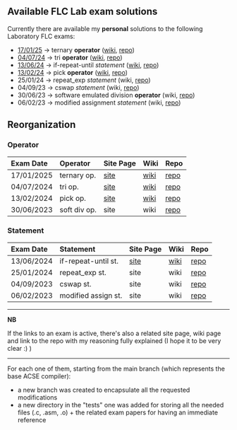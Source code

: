 ## Available FLC Lab exam solutions

Currently there are available my **personal** solutions to the following Laboratory FLC exams:
* [17/01/25](https://gianlucavigo.github.io/acse/exams/2025-01-17) -> ternary **operator** ([wiki](https://github.com/GianlucaVigo/acse/wiki/2025%E2%80%9001%E2%80%9017-Exam-=-Ternary-operator), [repo](https://github.com/GianlucaVigo/acse/tree/25-01-17))
* [04/07/24](https://gianlucavigo.github.io/acse/exams/2024-07-04) -> tri **operator** ([wiki](https://github.com/GianlucaVigo/acse/wiki/2024%E2%80%9007%E2%80%9004-Exam-=-Tri-operator), [repo](https://github.com/GianlucaVigo/acse/tree/24-07-04))
* [13/06/24](https://gianlucavigo.github.io/acse/exams/2024-06-13) -> if-repeat-until _statement_ ([wiki](https://github.com/GianlucaVigo/acse/wiki/2024%E2%80%9006%E2%80%9013-Exam-=-if%E2%80%90repeat%E2%80%90until-statement), [repo](https://github.com/GianlucaVigo/acse/tree/24-06-13))
* [13/02/24](https://gianlucavigo.github.io/acse/exams/2024-02-13) -> pick **operator** ([wiki](https://github.com/GianlucaVigo/acse/wiki/2024%E2%80%9002%E2%80%9013-Exam-=-Pick-operator), [repo](https://github.com/GianlucaVigo/acse/tree/24-02-13))
* 25/01/24 -> repeat_exp _statement_ (wiki, [repo](https://github.com/GianlucaVigo/acse/tree/24-01-25))
* 04/09/23 -> cswap _statement_ (wiki, [repo](https://github.com/GianlucaVigo/acse/tree/23-09-04))
* 30/06/23 -> software emulated division **operator** (wiki, [repo](https://github.com/GianlucaVigo/acse/tree/23-06-30))
* 06/02/23 -> modified assignment _statement_ (wiki, [repo](https://github.com/GianlucaVigo/acse/tree/23-02-06))

## Reorganization
### Operator
| Exam Date | Operator | Site Page | Wiki | Repo |
|:-------------|:-------------|:-------|:-------|:-------|
| 17/01/2025   | ternary op. |[site](https://gianlucavigo.github.io/acse/exams/2025-01-17) | [wiki](https://github.com/GianlucaVigo/acse/wiki/2025%E2%80%9001%E2%80%9017-Exam-=-Ternary-operator)  | [repo](https://github.com/GianlucaVigo/acse/tree/25-01-17) |
| 04/07/2024   | tri op.|[site](https://gianlucavigo.github.io/acse/exams/2024-07-04) | [wiki](https://github.com/GianlucaVigo/acse/wiki/2024%E2%80%9007%E2%80%9004-Exam-=-Tri-operator)  | [repo](https://github.com/GianlucaVigo/acse/tree/24-07-04) |
| 13/02/2024   | pick op. |[site](https://gianlucavigo.github.io/acse/exams/2024-02-13) | [wiki](https://github.com/GianlucaVigo/acse/wiki/2024%E2%80%9002%E2%80%9013-Exam-=-Pick-operator)  | [repo](https://github.com/GianlucaVigo/acse/tree/24-02-13) |
| 30/06/2023   | soft div op.|site | wiki | [repo](https://github.com/GianlucaVigo/acse/tree/23-06-30) |

### Statement
| Exam Date | Statement | Site Page | Wiki | Repo |
|:-------------|:-------------|:-------|:-------|:-------|
| 13/06/2024   | if-repeat-until st. |[site](https://gianlucavigo.github.io/acse/exams/2024-07-04) | [wiki](https://github.com/GianlucaVigo/acse/wiki/2024%E2%80%9006%E2%80%9013-Exam-=-if%E2%80%90repeat%E2%80%90until-statement)  | [repo](https://github.com/GianlucaVigo/acse/tree/24-06-13) |
| 25/01/2024   | repeat_exp st. | site | wiki | [repo](https://github.com/GianlucaVigo/acse/tree/24-01-25) |
| 04/09/2023   | cswap st. | site | wiki | [repo](https://github.com/GianlucaVigo/acse/tree/23-09-04) |
| 06/02/2023   | modified assign st. |site | wiki | [repo](https://github.com/GianlucaVigo/acse/tree/23-02-06) |

***

**NB**

If the links to an exam is active, there's also a related site page, wiki page and link to the repo with my reasoning fully explained (I hope it to be very clear :) )
  
***


For each one of them, starting from the main branch (which represents the base ACSE compiler):
* a new branch was created to encapsulate all the requested modifications
* a new directory in the "tests" one was added for storing all the needed files (.c, .asm, .o) + the related exam papers for having an immediate reference
